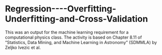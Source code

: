 # Regression----Overfitting-Underfitting-and-Cross-Validation
This was an output for the machine learning requirement for a computational physics class. The activity is based on Chapter 8.11 of “Statistics, Data Mining, and Machine Learning in Astronomy” (SDMMLA) by Zeljko Ivezic et al.
